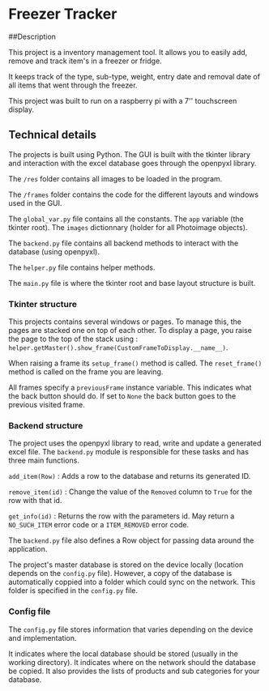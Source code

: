 # Freezer Tracker

##Description

This project is a inventory management tool. It allows you to easily add, remove and track item's in a freezer or fridge.

It keeps track of the type, sub-type, weight, entry date and removal date of all items that went through the freezer.

This project was built to run on a raspberry pi with a 7'' touchscreen display.

## Technical details

The projects is built using Python. The GUI is built with the tkinter library and interaction with the excel database goes through the openpyxl library.

The `/res` folder contains all images to be loaded in the program.

The `/frames` folder contains the code for the different layouts and windows used in the GUI.

The `global_var.py` file contains all the constants. The `app` variable (the tkinter root). The `images` dictionnary (holder for all Photoimage objects).

The `backend.py` file contains all backend methods to interact with the database (using openpyxl).

The `helper.py` file contains helper methods.

The `main.py` file is where the tkinter root and base layout structure is built.

### Tkinter structure

This projects contains several windows or pages. To manage this, the pages are stacked one on top of each other. To display a page, you raise the page to the top of the stack using :
`helper.getMaster().show_frame(CustomFrameToDisplay.__name__)`.

When raising a frame its `setup_frame()` method is called. The `reset_frame()` method is called on the frame you are leaving.

All frames specify a `previousFrame` instance variable. This indicates what the back button should do. If set to `None` the back button goes to the previous visited frame.

### Backend structure

The project uses the openpyxl library to read, write and update a generated excel file. The `backend.py` module is responsible for these tasks and has three main functions.

`add_item(Row)` : Adds a row to the database and returns its generated ID.

`remove_item(id)` : Change the value of the `Removed` column to `True` for the row with that id.

`get_info(id)` : Returns the row with the parameters id. May return a `NO_SUCH_ITEM` error code or a `ITEM_REMOVED` error code.

The `backend.py` file also defines a Row object for passing data around the application.

The project's master database is stored on the device locally (location depends on the `config.py` file). However, a copy of the database is automatically coppied into a folder which could sync on the network. This folder is specified in the `config.py` file.

### Config file

The `config.py` file stores information that varies depending on the device and implementation.

It indicates where the local database should be stored (usually in the working directory). It indicates where on the network should the database be copied. It also provides the lists of products and sub categories for your database.
